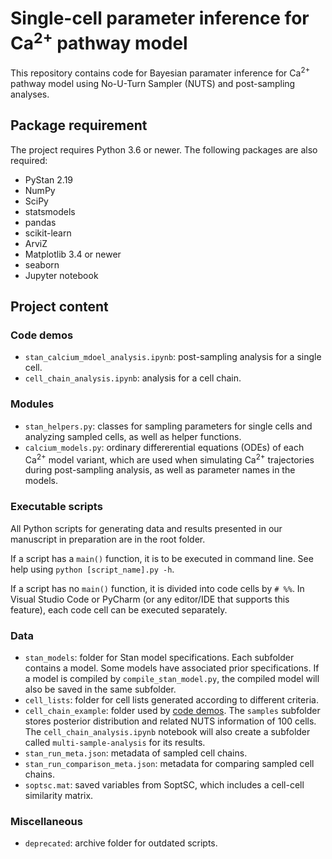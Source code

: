 # Single-cell parameter inference for Ca<sup>2+</sup> pathway model

This repository contains code for Bayesian paramater inference for
Ca<sup>2+</sup> pathway model using No-U-Turn Sampler (NUTS) and post-sampling
analyses.

## Package requirement
The project requires Python 3.6 or newer. The following packages are also
required:
- PyStan 2.19
- NumPy
- SciPy
- statsmodels
- pandas
- scikit-learn
- ArviZ
- Matplotlib 3.4 or newer
- seaborn
- Jupyter notebook

## Project content
### Code demos
- `stan_calcium_mdoel_analysis.ipynb`: post-sampling analysis for a single
cell.
- `cell_chain_analysis.ipynb`: analysis for a cell chain.

### Modules
- `stan_helpers.py`: classes for sampling parameters for single cells and
analyzing sampled cells, as well as helper functions.
- `calcium_models.py`: ordinary differerential equations (ODEs) of each
Ca<sup>2+</sup> model variant, which are used when simulating Ca<sup>2+</sup>
trajectories during post-sampling analysis, as well as parameter names in the
models.

### Executable scripts
All Python scripts for generating data and results presented in our manuscript
in preparation are in the root folder.

If a script has a `main()` function, it is to be executed in command line. See
help using `python [script_name].py -h`.

If a script has no `main()` function, it is divided into code cells by `# %%`.
In Visual Studio Code or PyCharm (or any editor/IDE that supports this
feature), each code cell can be executed separately.

### Data
- `stan_models`: folder for Stan model specifications. Each subfolder contains
a model. Some models have associated prior specifications. If a model is
compiled by `compile_stan_model.py`, the compiled model will also be saved in
the same subfolder.
- `cell_lists`: folder for cell lists generated according to different
criteria.
- `cell_chain_example`: folder used by [code demos](#code-demos). The `samples`
subfolder stores posterior distribution and related NUTS information of 100
cells. The `cell_chain_analysis.ipynb` notebook will also create a subfolder
called `multi-sample-analysis` for its results.
- `stan_run_meta.json`: metadata of sampled cell chains.
- `stan_run_comparison_meta.json`: metadata for comparing sampled cell chains.
- `soptsc.mat`: saved variables from SoptSC, which includes a cell-cell
similarity matrix.

### Miscellaneous
- `deprecated`: archive folder for outdated scripts.
